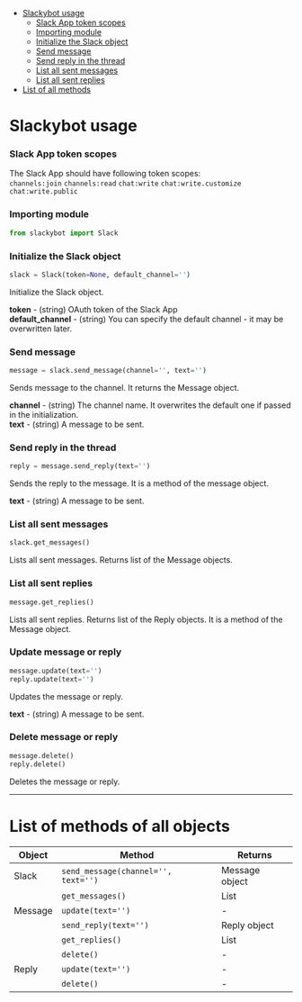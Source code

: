 <!-- TOC -->
* [Slackybot usage](#slackybot-usage)
    * [Slack App token scopes](#slack-app-token-scopes)
    * [Importing module](#importing-module)
    * [Initialize the Slack object](#initialize-the-slack-object)
    * [Send message](#send-message)
    * [Send reply in the thread](#send-reply-in-the-thread)
    * [List all sent messages](#list-all-sent-messages)
    * [List all sent replies](#list-all-sent-replies)
* [List of all methods](#list-of-all-methods)
<!-- TOC -->

# Slackybot usage
### Slack App token scopes
The Slack App should have following token scopes:  
`channels:join` `channels:read` `chat:write` `chat:write.customize` `chat:write.public`


### Importing module
```python
from slackybot import Slack
```


### Initialize the Slack object
```python
slack = Slack(token=None, default_channel='')
```
Initialize the Slack object.

**token** - (string) OAuth token of the Slack App  
**default_channel** - (string) You can specify the default channel - it may be overwritten later.


### Send message
```python
message = slack.send_message(channel='', text='')
```
Sends message to the channel. It returns the Message object.

**channel** - (string) The channel name. It overwrites the default one if passed in the initialization.  
**text** - (string) A message to be sent.


### Send reply in the thread
```python
reply = message.send_reply(text='')
```
Sends the reply to the message. It is a method of the message object.

**text** - (string) A message to be sent.


### List all sent messages
```python
slack.get_messages()
```
Lists all sent messages. Returns list of the Message objects.


### List all sent replies
```python
message.get_replies()
```
Lists all sent replies. Returns list of the Reply objects. It is a method of the Message object.


### Update message or reply
```python
message.update(text='')
reply.update(text='')
```
Updates the message or reply.

**text** - (string) A message to be sent.


### Delete message or reply
```python
message.delete()
reply.delete()
```
Deletes the message or reply.


---


# List of methods of all objects

| Object  | Method                              | Returns        |
|---------|-------------------------------------|----------------|
| Slack   | `send_message(channel='', text='')` | Message object |
|         | `get_messages()`                    | List           |
| Message | `update(text='')`                   | -              |
|         | `send_reply(text='')`               | Reply object   |
|         | `get_replies()`                     | List           |
|         | `delete()`                          | -              |
| Reply   | `update(text='')`                   | -              |
|         | `delete()`                          | -              |
